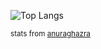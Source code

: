 ![Top Langs](https://github-readme-stats.vercel.app/api/top-langs/?username=keks137&theme=dark&langs_count=20&layout=compact)






<small>stats from [anuraghazra](https://github.com/anuraghazra/github-readme-stats)</small>

